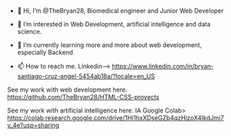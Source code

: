 - 👋 Hi, I’m @TheBryan28, Biomedical engineer and Junior Web Developer
- 👀 I’m interested in Web Development, artificial intelligence and data science.
- 🌱 I’m currently learning more and more about web development, especially Backend

- 📫 How to reach me. 
Linkedin--> https://www.linkedin.com/in/bryan-santiago-cruz-angel-5454ab18a/?locale=en_US 

See my work with web development here. https://github.com/TheBryan28/HTML-CSS-proyects 

See my work with artificial intelligence here. IA Google Colab> https://colab.research.google.com/drive/1Hi1hxXDseGZb4qzHizoX4IkdJmi7v_4e?usp=sharing
